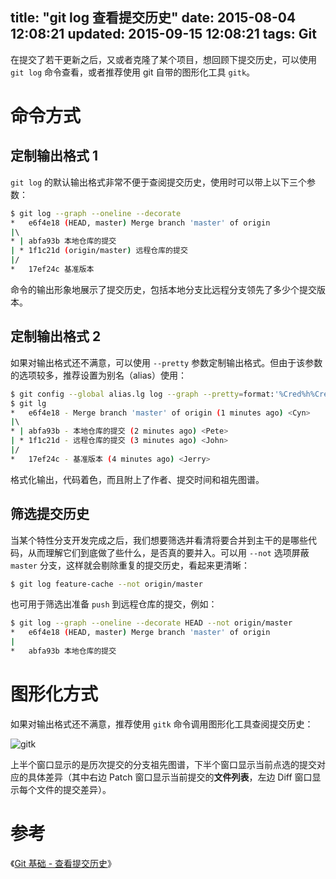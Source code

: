 title: "git log 查看提交历史"
date: 2015-08-04 12:08:21
updated: 2015-09-15 12:08:21
tags: Git
---

在提交了若干更新之后，又或者克隆了某个项目，想回顾下提交历史，可以使用 `git log` 命令查看，或者推荐使用 git 自带的图形化工具 `gitk`。

# 命令方式

## 定制输出格式 1

`git log` 的默认输出格式非常不便于查阅提交历史，使用时可以带上以下三个参数：

``` bash
$ git log --graph --oneline --decorate
*   e6f4e18 (HEAD, master) Merge branch 'master' of origin
|\  
* | abfa93b 本地仓库的提交
| * 1f1c21d (origin/master) 远程仓库的提交
|/  
*   17ef24c 基准版本
```

命令的输出形象地展示了提交历史，包括本地分支比远程分支领先了多少个提交版本。

## 定制输出格式 2

如果对输出格式还不满意，可以使用 `--pretty` 参数定制输出格式。但由于该参数的选项较多，推荐设置为别名（alias）使用：

``` bash
$ git config --global alias.lg log --graph --pretty=format:'%Cred%h%Creset - %s %Cgreen(%cr) %C(bold blue)<%an>'
$ git lg
*   e6f4e18 - Merge branch 'master' of origin (1 minutes ago) <Cyn>
|\  
* | abfa93b - 本地仓库的提交 (2 minutes ago) <Pete>
| * 1f1c21d - 远程仓库的提交 (3 minutes ago) <John>
|/  
*   17ef24c - 基准版本 (4 minutes ago) <Jerry>
```

格式化输出，代码着色，而且附上了作者、提交时间和祖先图谱。

## 筛选提交历史

当某个特性分支开发完成之后，我们想要筛选并看清将要合并到主干的是哪些代码，从而理解它们到底做了些什么，是否真的要并入。可以用 `--not` 选项屏蔽 `master` 分支，这样就会剔除重复的提交历史，看起来更清晰：

```bash
$ git log feature-cache --not origin/master
```

也可用于筛选出准备 `push` 到远程仓库的提交，例如：

```bash
$ git log --graph --oneline --decorate HEAD --not origin/master
*   e6f4e18 (HEAD, master) Merge branch 'master' of origin
|  
*   abfa93b 本地仓库的提交
```

# 图形化方式

如果对输出格式还不满意，推荐使用 `gitk` 命令调用图形化工具查阅提交历史：

![gitk](http://git-scm.com/figures/18333fig0202-tn.png)

上半个窗口显示的是历次提交的分支祖先图谱，下半个窗口显示当前点选的提交对应的具体差异（其中右边 Patch 窗口显示当前提交的**文件列表**，左边 Diff 窗口显示每个文件的提交差异）。

# 参考

《[Git 基础 - 查看提交历史](http://git-scm.com/book/zh/v1/Git-%E5%9F%BA%E7%A1%80-%E6%9F%A5%E7%9C%8B%E6%8F%90%E4%BA%A4%E5%8E%86%E5%8F%B2)》